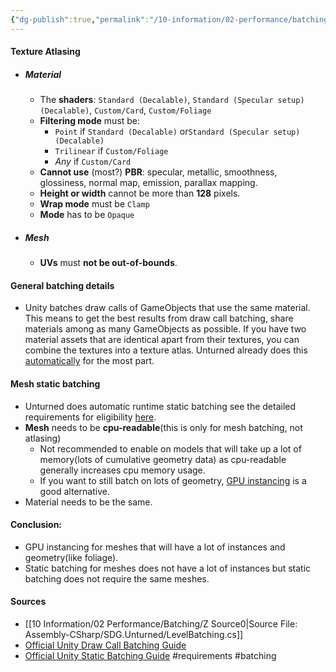```yaml
---
{"dg-publish":true,"permalink":"/10-information/02-performance/batching/requirements-for-batching/","created":"2024-03-31T21:20:28.137+07:00","updated":"2024-06-09T15:21:10.243+07:00"}
---
```



#### Texture Atlasing
- ##### Material
	- The **shaders**: `Standard (Decalable)`, `Standard (Specular setup) (Decalable)`, `Custom/Card`, `Custom/Foliage`
	- **Filtering mode** must be: 
		- `Point` if `Standard (Decalable)` or`Standard (Specular setup) (Decalable)`
		- `Trilinear` if `Custom/Foliage`
		- *Any* if `Custom/Card`
	- **Cannot use** (most?) **PBR**: specular, metallic, smoothness, glossiness, normal map, emission, parallax mapping.
	- **Height or width** cannot be more than **128** pixels.
	- **Wrap mode** must be `Clamp`
	- **Mode** has to be `Opaque`
- ##### Mesh
	- **UVs** must **not be out-of-bounds**.


#### General batching details
 - Unity batches draw calls of GameObjects that use the same material. This means to get the best results from draw call batching, share materials among as many GameObjects as possible. If you have two material assets that are identical apart from their textures, you can combine the textures into a texture atlas. Unturned already does this [automatically](https://docs.smartlydressedgames.com/en/stable/mapping/level-batching.html#materials-eligible-for-atlas-inclusion) for the most part.

#### Mesh static batching
- Unturned does automatic runtime static batching see the detailed requirements for eligibility [here](https://docs.unity3d.com/Manual/static-batching.html).
- **Mesh** needs to be **cpu-readable**(this is only for mesh batching, not atlasing)
	- Not recommended to enable on models that will take up a lot of memory(lots of cumulative geometry data) as cpu-readable generally increases cpu memory usage.
	- If you want to still batch on lots of geometry, [GPU instancing](https://unturned-random-info.vercel.app/10-information/02-performance/gpu-instancing/) is a good alternative.
- Material needs to be the same.

#### Conclusion:
- GPU instancing for meshes that will have a lot of instances and geometry(like foliage). 
- Static batching for meshes does not have a lot of instances but static batching does not require the same meshes.

#### Sources
* [[10 Information/02 Performance/Batching/Z Source0\|Source File: Assembly-CSharp/SDG.Unturned/LevelBatching.cs]]
* [Official Unity Draw Call Batching Guide](https://docs.unity3d.com/Manual/DrawCallBatching.html)
* [Official Unity Static Batching Guide](https://docs.unity3d.com/Manual/static-batching.html) 
#requirements #batching